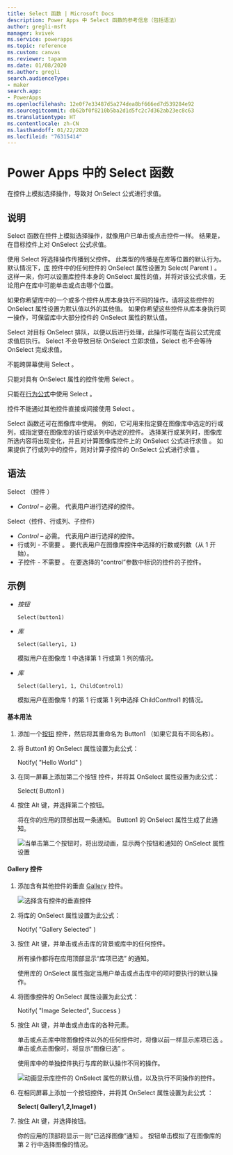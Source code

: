 ```yaml
---
title: Select 函数 | Microsoft Docs
description: Power Apps 中 Select 函数的参考信息（包括语法）
author: gregli-msft
manager: kvivek
ms.service: powerapps
ms.topic: reference
ms.custom: canvas
ms.reviewer: tapanm
ms.date: 01/08/2020
ms.author: gregli
search.audienceType:
- maker
search.app:
- PowerApps
ms.openlocfilehash: 12e0f7e33487d5a274dea8bf666ed7d539284e92
ms.sourcegitcommit: db62bf0f8210b5ba2d1d5fc2c7d362ab23ec8c63
ms.translationtype: HT
ms.contentlocale: zh-CN
ms.lasthandoff: 01/22/2020
ms.locfileid: "76315414"
---
```

# <a name="select-function-in-power-apps"></a>Power Apps 中的 Select 函数
在控件上模拟选择操作，导致对 OnSelect  公式进行求值。

## <a name="description"></a>说明
Select  函数在控件上模拟选择操作，就像用户已单击或点击控件一样。 结果是，在目标控件上对 OnSelect  公式求值。

使用 Select  将选择操作传播到父控件。 此类型的传播是在库等位置的默认行为。 默认情况下，[库](../controls/control-gallery.md)  控件中的任何控件的 OnSelect  属性设置为 Select( Parent )  。 这样一来，你可以设置库控件本身的 OnSelect  属性的值，并将对该公式求值，无论用户在库中可能单击或点击哪个位置。

如果你希望库中的一个或多个控件从库本身执行不同的操作，请将这些控件的 OnSelect  属性设置为默认值以外的其他值。 如果你希望这些控件从库本身执行同一操作，可保留库中大部分控件的 OnSelect  属性的默认值。

Select  对目标 OnSelect  排队，以便以后进行处理，此操作可能在当前公式完成求值后执行。 Select  不会导致目标 OnSelect  立即求值，Select  也不会等待 OnSelect  完成求值。

不能跨屏幕使用 Select  。

只能对具有 OnSelect  属性的控件使用 Select  。

只能在[行为公式](../working-with-formulas-in-depth.md)中使用 Select  。

控件不能通过其他控件直接或间接使用 Select  。

Select 函数还可在图像库中使用。 例如，它可用来指定要在图像库中选定的行或列，或指定要在图像库的该行或该列中选定的控件。 选择某行或某列时，图像库所选内容将出现变化，并且对计算图像库控件上的 OnSelect 公式进行求值  。 如果提供了行或列中的控件，则对计算子控件的 OnSelect 公式进行求值  。 

## <a name="syntax"></a>语法
Select  （控件  ）

* *Control* – 必需。  代表用户进行选择的控件。

Select（控件、行或列、子控件）  

- *Control* – 必需。 代表用户进行选择的控件。
- 行或列 - 不需要  。 要代表用户在图像库控件中选择的行数或列数（从 1 开始）。
- 子控件 - 不需要  。 在要选择的“control”参数中标识的控件的子控件。 

## <a name="examples"></a>示例

- *按钮*

    ```Select(button1)```

- *库* 

    ```Select(Gallery1, 1)```

    模拟用户在图像库 1 中选择第 1 行或第 1 列的情况。 

- *库* 

    ```Select(Gallery1, 1, ChildControl1)```

    模拟用户在图像库 1 的第 1 行或第 1 列中选择 ChildConttrol1 的情况。

#### <a name="basic-usage"></a>基本用法

1. 添加一个[按钮](../controls/control-button.md)  控件，然后将其重命名为 Button1  （如果它具有不同名称）。

1. 将 Button1  的 OnSelect  属性设置为此公式：

    Notify( "Hello World" ) 

1. 在同一屏幕上添加第二个按钮  控件，并将其 OnSelect  属性设置为此公式：

    Select( Button1 ) 

1. 按住 Alt 键，并选择第二个按钮。

    将在你的应用的顶部出现一条通知。 Button1  的 OnSelect  属性生成了此通知。

    ![当单击第二个按钮时，将出现动画，显示两个按钮和通知的 OnSelect 属性设置](media/function-select/basic-select.gif)

#### <a name="gallery-control"></a>Gallery 控件

1. 添加含有其他控件的垂直 [Gallery](../controls/control-gallery.md)  控件。

    ![选择含有控件的垂直控件](media/function-select/select-gallery.png)

2. 将库的 OnSelect  属性设置为此公式：
 
    Notify( "Gallery Selected" ) 

3. 按住 Alt 键，并单击或点击库的背景或库中的任何控件。

    所有操作都将在应用顶部显示“库项已选”  的通知。

    使用库的 OnSelect  属性指定当用户单击或点击库中的项时要执行的默认操作。

5. 将图像控件的 OnSelect  属性设置为此公式：

    Notify( "Image Selected", Success ) 

6. 按住 Alt 键，并单击或点击库的各种元素。

    单击或点击库中除图像控件以外的任何控件时，将像以前一样显示库项已选  。 单击或点击图像时，将显示“图像已选”  。
 
    使用库中的单独控件执行与库的默认操作不同的操作。

    ![动画显示库控件的 OnSelect 属性的默认值，以及执行不同操作的控件。](media/function-select/gallery-select.gif)

7. 在相同屏幕上添加一个按钮控件，并将其 OnSelect 属性设置为此公式   ：

    **Select( Gallery1,2,Image1 )**

8. 按住 Alt 键，并选择按钮。
   
     你的应用的顶部将显示一则“已选择图像”通知  。 按钮单击模拟了在图像库的第 2 行中选择图像的情况。  

